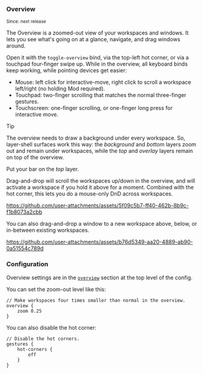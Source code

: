 ### Overview

<sup>Since: next release</sup>

The Overview is a zoomed-out view of your workspaces and windows.
It lets you see what's going on at a glance, navigate, and drag windows around.

Open it with the `toggle-overview` bind, via the top-left hot corner, or via a touchpad four-finger swipe up.
While in the overview, all keyboard binds keep working, while pointing devices get easier:

- Mouse: left click for interactive-move, right click to scroll a workspace left/right (no holding Mod required).
- Touchpad: two-finger scrolling that matches the normal three-finger gestures.
- Touchscreen: one-finger scrolling, or one-finger long press for interactive move.

> [!TIP]
> The overview needs to draw a background under every workspace.
> So, layer-shell surfaces work this way: the *background* and *bottom* layers zoom out and remain under workspaces, while the *top* and *overlay* layers remain on top of the overview.
>
> Put your bar on the *top* layer.

Drag-and-drop will scroll the workspaces up/down in the overview, and will activate a workspace if you hold it above for a moment.
Combined with the hot corner, this lets you do a mouse-only DnD across workspaces.

https://github.com/user-attachments/assets/5f09c5b7-ff40-462b-8b9c-f1b8073a2cbb

You can also drag-and-drop a window to a new workspace above, below, or in-between existing workspaces.

https://github.com/user-attachments/assets/b76d5349-aa20-4889-ab90-0a51554c789d

### Configuration

Overview settings are in the [`overview`](./Configuration:-Miscellaneous.md#overview) section at the top level of the config.

You can set the zoom-out level like this:

```kdl
// Make workspaces four times smaller than normal in the overview.
overview {
    zoom 0.25
}
```

You can also disable the hot corner:

```kdl
// Disable the hot corners.
gestures {
    hot-corners {
        off
    }
}
```
